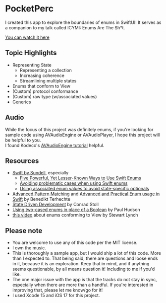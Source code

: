 # PocketPerc

I created this app to explore the boundaries of enums in SwiftUI! It serves as a companion to my talk called ICYMI: Enums Are The Sh*t.

[You can watch it here](https://www.youtube.com/watch?v=EANs31LTH6A)

## Topic Highlights
- Representing State
    - Representing a collection
    - Increasing coherence
    - Streamlining multiple states
- Enums that conform to View
- (Custom) protocol conformance
- (Custom) raw type (w/associated values)
- Generics

## Audio
While the focus of this project was definitely enums, if you're looking for sample code using AVAudioEngine or AVAudioPlayer, I hope this project will be helpful to you.  
I found Kodeco's [AVAudioEngine tutorial](https://www.kodeco.com/21672160-avaudioengine-tutorial-for-ios-getting-started?page=1#toc-anchor-004) helpful.

## Resources
- [Swift by Sundell](https://www.swiftbysundell.com/search?query=enums), especially
    - [Five Powerful, Yet Lesser-Known Ways to Use Swift Enums](https://www.swiftbysundell.com/articles/powerful-ways-to-use-swift-enums/)
    - [Avoiding problematic cases when using Swift enums](https://www.swiftbysundell.com/articles/avoiding-problematic-enum-cases-in-swift/)
    - [Using associated enum values to avoid state-specific optionals
](https://www.swiftbysundell.com/tips/using-associated-enum-values-to-avoid-state-specific-optionals/)
- [Advanced Pattern Matching](https://appventure.me/guides/pattern_matching/intro.html) and [Advanced and Practical Enum usage in Swift](https://appventure.me/guides/advanced_practical_enum_examples/diving_in/associated_values.html) by Benedikt Terhechte
- [State Driven Development](https://conradstoll.com/blog/state-driven-development) by Conrad Stoll
- [Using two-cased enums in place of a Boolean](https://www.hackingwithswift.com/articles/172/using-two-cased-enums-in-place-of-a-boolean) by Paul Hudson
- [this video](https://www.youtube.com/watch?v=bgaHzO7WAQ8&t=460s) about enums conforming to View by Stewart Lynch

## Please note
- You are welcome to use any of this code per the MIT license.
- I own the music.
- This is thoroughly a sample app, but I would ship a lot of this code. More than I expected to. That being said, there are questions and loose ends in it, because it is an exploration. Keep that in mind, and if anything seems questionable, by all means question it! Including to me if you'd like.
- The one major issue with the app is that the tracks do not stay in sync, especially when there are more than a handful. If you're interested in improving that, please let me know/go for it!
- I used Xcode 15 and iOS 17 for this project.
